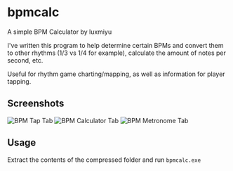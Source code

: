 # bpmcalc
A simple BPM Calculator by luxmiyu

I've written this program to help determine certain BPMs and convert them to other rhythms (1/3 vs 1/4 for example), calculate the amount of notes per second, etc.

Useful for rhythm game charting/mapping, as well as information for player tapping.

## Screenshots
![BPM Tap Tab](https://i.imgur.com/yPTbSNa.png)
![BPM Calculator Tab](https://i.imgur.com/IMQt342.png)
![BPM Metronome Tab](https://i.imgur.com/QHphG54.png)

## Usage
Extract the contents of the compressed folder and run `bpmcalc.exe`